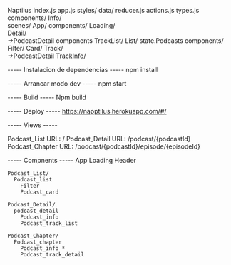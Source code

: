 Naptilus
  index.js
  app.js
  styles/
  data/
    reducer.js
    actions.js
    types.js  
  components/
    Info/   
  scenes/
    App/
      components/
        Loading/  
      Detail/  
        ->PodcastDetail
        components
          TrackList/
      List/  state.Podcasts
        components/
          Filter/
          Card/
      Track/   
        ->PodcastDetail
        TrackInfo/

----- Instalacion de dependencias -----
  npm install

----- Arrancar modo dev -----
  npm start

----- Build -----
  Npm build

----- Deploy -----
https://napptilus.herokuapp.com/#/

----- Views -----

Podcast_List    URL:​ /
Podcast_Detail  URL:​ /podcast/{podcastId}
Podcast_Chapter URL:​ /podcast/{podcastId}/episode/{episodeId}

----- Compnents -----
    App
    Loading
    Header

    Podcast_List/
      Podcast_list
        Filter
        Podcast_card

    Podcast_Detail/
      podcast_detail
        Podcast_info
        Podcast_track_list

    Podcast_Chapter/
      Podcast_chapter
        Podcast_info *
        Podcast_track_detail
